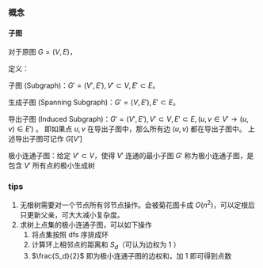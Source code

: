 ### 概念

#### 子图

对于原图 $G = (V, E)$，

定义：

子图 (Subgraph)：$G'=(V',E'),V'\subset V,E'\subset E$。

生成子图 (Spanning Subgraph)：$G'=(V,E'),E'\subset E$。

导出子图 (Induced Subgraph)：$G'=(V',E'),V'\subset V,E'\subset E,(u,v\in V'\rightarrow (u, v)\in E')$ 。
	即如果点 $u,v$ 在导出子图中，那么所有边 $(u, v)$ 都在导出子图中。
	上述导出子图可记作 $G[V']$

极小连通子图：给定 $V' \subset V$，使得 $V'$ 连通的最小子图 $G'$ 称为极小连通子图，是包含 $V'$ 所有点的极小生成树

### tips

1.   无根树需要对一个节点所有邻节点操作。会被菊花图卡成 $O(n^2)$，可以定根后只更新父亲，可大大减小复杂度。
2.   求树上点集的极小连通子图，可以如下操作
     1.   将点集按照 dfs 序排成环
     2.   计算环上相邻点的距离和 $S_d$（可认为边权为 $1$ ）
     3.   $\frac{S_d}{2}$ 即为极小连通子图的边权和，加 $1$ 即可得到点数

